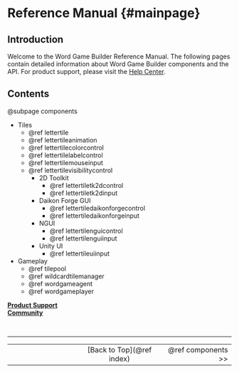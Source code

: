Reference Manual {#mainpage}
===

## Introduction
Welcome to the Word Game Builder Reference Manual. The following pages contain
detailed information about Word Game Builder components and the API. For product support, please
visit the [Help
Center](https://support.thinksquirrel.com/hc/categories/200174784-Word-Game-Builder).

## Contents

@subpage components

- Tiles
	- @ref lettertile
	- @ref lettertileanimation
	- @ref lettertilecolorcontrol
	- @ref lettertilelabelcontrol
	- @ref lettertilemouseinput
	- @ref lettertilevisibilitycontrol
		- 2D Toolkit
			- @ref lettertiletk2dcontrol
			- @ref lettertiletk2dinput
		- Daikon Forge GUI
			- @ref lettertiledaikonforgecontrol
			- @ref lettertiledaikonforgeinput
		- NGUI
			- @ref lettertilenguicontrol
			- @ref lettertilenguiinput
		- Unity UI
			- @ref lettertileuiinput
- Gameplay
	- @ref tilepool
	- @ref wildcardtilemanager
	- @ref wordgameagent
	- @ref wordgameplayer

[<b>Product Support</b>](https://support.thinksquirrel.com/hc/sections/204041518)<br/>
[<b>Community</b>](https://support.thinksquirrel.com/hc/articles/202249104)

<br>

---
<table width=80% align=center><tr>
<td width=33% align=left></td>
<td width=34% align=center>[Back to Top](@ref index)</td>
<td width=33% align=right>@ref components >></td>
</tr></table>
